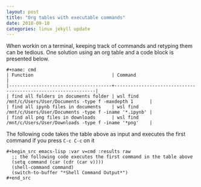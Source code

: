 ```yaml
---
layout: post
title: "Org tables with executable commands"
date: 2018-09-18
categories: linux jekyll update
---
```


When workin on a terminal, keeping track of commands and retyping them can be tedious. One solution using an org table and a code block is presented below.

```
#+name: cmd
| Function                             | Command                                                       |
|--------------------------------------+---------------------------------------------------------------|
| find all folders in documents folder | wsl find /mnt/c/Users/User/Documents -type f -maxdepth 1      |
| find all ipynb files in documents    | wsl find /mnt/c/Users/User/Documents -type f -iname '*.ipynb' |
| find all png files in downloads      | wsl find /mnt/c/Users/User/Downloads -type f -iname '*png'    |
```

The following code takes the table above as input and executes the first command if you press `C-c C-c` on it

``` elisp
#+begin_src emacs-lisp :var v=cmd :results raw
  ;; the following code executes the first command in the table above
  (setq command (car (cdr (car v))))
  (shell-command command)
  (switch-to-buffer "*Shell Command Output*")
#+end_src
```
